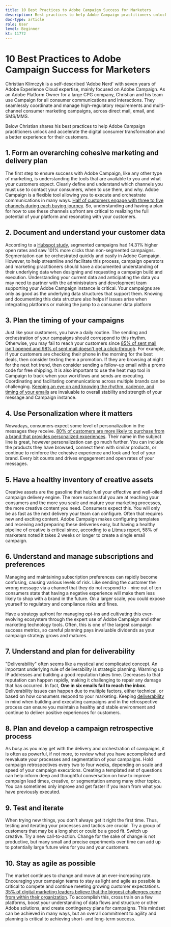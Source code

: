 ```yaml
---
title: 10 Best Practices to Adobe Campaign Success for Marketers 
description: Best practices to help Adobe Campaign practitioners unlock and accelerate the digital consumer transformation and a better experience for their customers.  
doc-type: article
role: User
level: Beginner
kt: 11772
---
```


# 10 Best Practices to Adobe Campaign Success for Marketers

Christian Klimczyk is a self-described 'Adobe Nerd' with seven years of Adobe Experience Cloud expertise, mainly focused on Adobe Campaign. As an Adobe Platform Owner for a large CPG company, Christian and his team use Campaign for all consumer communications and interactions. They seamlessly coordinate and manage high-regulatory requirements and multi-channel consumer marketing campaigns, across direct mail, email, and SMS/MMS.

Below Christian shares his best practices to help Adobe Campaign practitioners unlock and accelerate the digital consumer transformation and a better experience for their customers.  

 
## 1. Form an overarching cohesive marketing and delivery plan 

The first step to ensure success with Adobe Campaign, like any other type of marketing, is understanding the tools that are available to you and what your customers expect. Clearly define and understand which channels you must use to contact your consumers, when to use them, and why. Adobe Campaign is a flexible tool allowing you to execute and orchestrate communications in many ways. [Half of customers engage with three to five channels during each buying journey](https://www.mckinsey.com/capabilities/operations/our-insights/redefine-the-omnichannel-approach-focus-on-what-truly-matters). So, understanding and having a plan for how to use these channels upfront are critical to realizing the full potential of your platform and resonating with your customers. 
 

## 2. Document and understand your customer data  

According to a [Hubspot study](https://www.linkedin.com/pulse/customer-segmentation-effective-b2b-business-industry-sabreen), segmented campaigns had 14.31% higher open rates and saw 101% more clicks than non-segmented campaigns. Segmentation can be orchestrated quickly and easily in Adobe Campaign. However, to help streamline and facilitate this process, campaign operators and marketing practitioners should have a documented understanding of their underlying data when designing and requesting a campaign build and execution. Understanding your current data and anticipating the data you may need to partner with the administrators and development team supporting your Adobe Campaign instance is critical. Your campaigns are only as good as the underlying data structures that support them. Knowing and documenting this data structure also helps if issues arise when integrating platforms or making the jump to a consumer data platform 
 

## 3. Plan the timing of your campaigns 

Just like your customers, you have a daily routine. The sending and orchestration of your campaigns should correspond to this rhythm. Otherwise, you may fail to reach your customers since [85% of sent mail isn't opened and 98% of sent mail doesn't get a click-through](https://www.validity.com/resource-center/state-of-email-2021/). For example, if your customers are checking their phone in the morning for the best deals, then consider texting them a promotion. If they are browsing at night for the next hot trend, then consider sending a follow-up email with a promo code for free shipping. It is also important to use the heat map tool in Campaign to track when your workflows and sends are executing. Coordinating and facilitating communications across multiple brands can be challenging. [Keeping an eye on and knowing the rhythm, cadence, and timing of your emails](https://experienceleaguecommunities.adobe.com/t5/adobe-campaign-classic-blogs/predictive-send-time-optimization-with-adobe-campaign/ba-p/561554) are invaluable to overall stability and strength of your message and Campaign instance. 
  

## 4. Use Personalization where it matters 

Nowadays, consumers expect some level of personalization in the messages they receive. [80% of customers are more likely to purchase from a brand that provides personalized experiences](https://us.epsilon.com/power-of-me). Their name in the subject line is great, however personalization can go much further. You can include the products they have browsed, connect them with similar products, or continue to reinforce the cohesive experience and look and feel of your brand. Every bit counts and drives engagement and open rates of your messages.  
  

## 5. Have a healthy inventory of creative assets 

Creative assets are the gasoline that help fuel your effective and well-oiled campaign delivery engine. The more successful you are at reaching your consumers and the more you scale and mature your marketing processes, the more creative content you need. Consumers expect this. You will only be as fast as the next delivery your team can configure. Often that requires new and exciting content. Adobe Campaign makes configuring templates and receiving and preparing these deliveries easy, but having a healthy pipeline of creative is critical since, according to a [Litmus report](https://www.litmus.com/resources/state-of-email/), 58% of marketers noted it takes 2 weeks or longer to create a single email campaign. 


## 6. Understand and manage subscriptions and preferences 

Managing and maintaining subscription preferences can rapidly become confusing, causing various levels of risk. Like sending the customer the wrong message via a channel that they do not respond to - nine out of ten consumers state that having a negative experience will make them less likely to shop with a brand in the future. On a larger scale, you could expose yourself to regulatory and compliance risks and fines. 

Have a strategy upfront for managing opt-ins and cultivating this ever-evolving ecosystem through the expert use of Adobe Campaign and other marketing technology tools. Often, this is one of the largest campaign success metrics, so careful planning pays invaluable dividends as your campaign strategy grows and matures.  

  
## 7. Understand and plan for deliverability  

"Deliverability" often seems like a mystical and complicated concept. An important underlying rule of deliverability is strategic planning. Warming up IP addresses and building a good reputation takes time. Decreases to that reputation can happen rapidly, making it challenging to repair any damage that has occurred. In fact, **One in six emails fail to reach the inbox**. Deliverability issues can happen due to multiple factors, either technical, or based on how consumers respond to your marketing. Keeping [deliverability](https://business.adobe.com/products/campaign/email-deliverability.html) in mind when building and executing campaigns and in the retrospective process can ensure you maintain a healthy and stable environment and continue to deliver positive experiences for customers.  

  
## 8. Plan and develop a campaign retrospective process  

As busy as you may get with the delivery and orchestration of campaigns, it is often as powerful, if not more, to review what you have accomplished and reevaluate your processes and segmentation of your campaigns. Hold campaign retrospectives every two to four weeks, depending on scale and speed of your campaign executions. Creating a templated set of questions can help inform deep and thoughtful conversation on how to improve campaign lead times, creative, or segmentation among many other topics. You can sometimes only improve and get faster if you learn from what you have previously executed.  

  

## 9. Test and iterate  

When trying new things, you don't always get it right the first time. Thus, testing and iterating your processes and tactics are crucial. Try a group of customers that may be a long shot or could be a good fit. Switch up creative. Try a new call-to-action. Change for the sake of change is not productive, but many small and precise experiments over time can add up to potentially large future wins for you and your customers. 

  

## 10. Stay as agile as possible 

The market continues to change and move at an ever-increasing rate. Encouraging your campaign teams to stay as light and agile as possible is critical to compete and continue meeting growing customer expectations. [35% of digital marketing leaders believe that the biggest challenges come from within their organization](https://www.gartner.com/en/newsroom/press-releases/gartner-says-35--of-digital-marketing-leaders-believe-the-bigges). To accomplish this, cross train on a few platforms, boost your understanding of data flows and structure or other Adobe solutions, and create contingency plans for campaigns. This mindset can be achieved in many ways, but an overall commitment to agility and planning is critical to achieving short- and long-term success.
